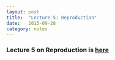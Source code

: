 ```yaml
---
layout: post
title:  "Lecture 5: Reproduction"
date:   2015-09-28
category: notes
---
```


### Lecture 5 on Reproduction is <a href="{{ site.baseurl }}/assets/lectures/15_reproductionI">here</a>
